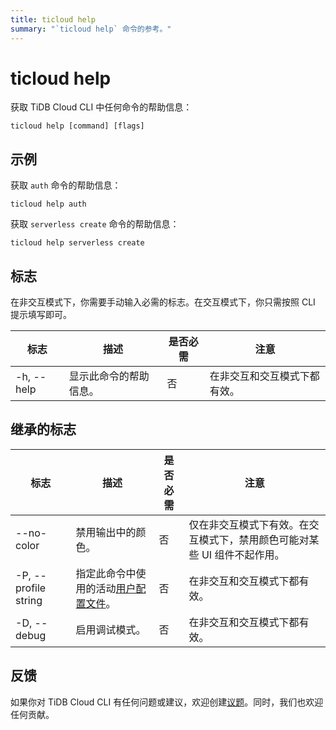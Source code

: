 ```yaml
---
title: ticloud help
summary: "`ticloud help` 命令的参考。"
---
```


# ticloud help

获取 TiDB Cloud CLI 中任何命令的帮助信息：

```shell
ticloud help [command] [flags]
```

## 示例

获取 `auth` 命令的帮助信息：

```shell
ticloud help auth
```

获取 `serverless create` 命令的帮助信息：

```shell
ticloud help serverless create
```

## 标志

在非交互模式下，你需要手动输入必需的标志。在交互模式下，你只需按照 CLI 提示填写即可。

| 标志                    | 描述                                                   | 是否必需 | 注意                                                 |
|-------------------------|---------------------------------------------------------------|----------|------------------------------------------------------|
| -h, --help              | 显示此命令的帮助信息。                      | 否       | 在非交互和交互模式下都有效。 |

## 继承的标志

| 标志                 | 描述                                                                               | 是否必需 | 注意                                                                                                                    |
|----------------------|-------------------------------------------------------------------------------------------|----------|--------------------------------------------------------------------------------------------------------------------------|
| --no-color           | 禁用输出中的颜色。                                                                  | 否       | 仅在非交互模式下有效。在交互模式下，禁用颜色可能对某些 UI 组件不起作用。 |
| -P, --profile string | 指定此命令中使用的活动[用户配置文件](/tidb-cloud/cli-reference.md#user-profile)。 | 否       | 在非交互和交互模式下都有效。                                                                      |
| -D, --debug          | 启用调试模式。                                                                                   | 否       | 在非交互和交互模式下都有效。                                                             |

## 反馈

如果你对 TiDB Cloud CLI 有任何问题或建议，欢迎创建[议题](https://github.com/tidbcloud/tidbcloud-cli/issues/new/choose)。同时，我们也欢迎任何贡献。
